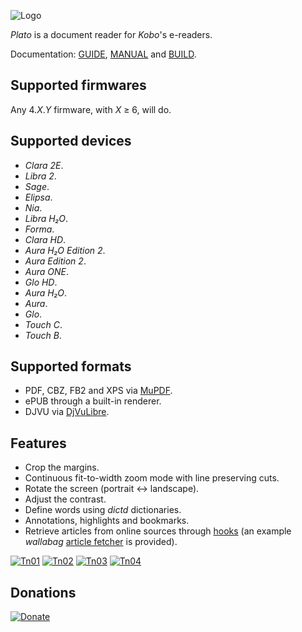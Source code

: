 ![Logo](artworks/plato-logo.svg)

*Plato* is a document reader for *Kobo*'s e-readers.

Documentation: [GUIDE](doc/GUIDE.md), [MANUAL](doc/MANUAL.md) and [BUILD](doc/BUILD.md).

## Supported firmwares

Any 4.*X*.*Y* firmware, with *X* ≥ 6, will do.

## Supported devices

- *Clara 2E*.
- *Libra 2*.
- *Sage*.
- *Elipsa*.
- *Nia*.
- *Libra H₂O*.
- *Forma*.
- *Clara HD*.
- *Aura H₂O Edition 2*.
- *Aura Edition 2*.
- *Aura ONE*.
- *Glo HD*.
- *Aura H₂O*.
- *Aura*.
- *Glo*.
- *Touch C*.
- *Touch B*.

## Supported formats

- PDF, CBZ, FB2 and XPS via [MuPDF](https://mupdf.com/index.html).
- ePUB through a built-in renderer.
- DJVU via [DjVuLibre](http://djvu.sourceforge.net/index.html).

## Features

- Crop the margins.
- Continuous fit-to-width zoom mode with line preserving cuts.
- Rotate the screen (portrait ↔ landscape).
- Adjust the contrast.
- Define words using *dictd* dictionaries.
- Annotations, highlights and bookmarks.
- Retrieve articles from online sources through [hooks](doc/HOOKS.md) (an example *wallabag* [article fetcher](doc/ARTICLE_FETCHER.md) is provided).

[![Tn01](artworks/thumbnail01.png)](artworks/screenshot01.png) [![Tn02](artworks/thumbnail02.png)](artworks/screenshot02.png) [![Tn03](artworks/thumbnail03.png)](artworks/screenshot03.png) [![Tn04](artworks/thumbnail04.png)](artworks/screenshot04.png)

## Donations

[![Donate](https://img.shields.io/badge/Donate-PayPal-green.svg)](https://www.paypal.com/cgi-bin/webscr?cmd=_s-xclick&hosted_button_id=KNAR2VKYRYUV6)

